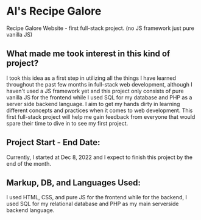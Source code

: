 # Al's Recipe Galore
Recipe Galore Website - first full-stack project. (no JS framework just pure vanilla JS)

## What made me took interest in this kind of project?
I took this idea as a first step in utilizing all the things I have learned throughout the past few months in full-stack web development, although I haven't used a JS framework yet and this project only consists of pure vanilla JS for the frontend while I used SQL for my database and PHP as a server side backend language. I aim to get my hands dirty in learning different concepts and practices when it comes to web development. This first full-stack project will help me gain feedback from everyone that would spare their time to dive in to see my first project.

## Project Start - End Date:
Currently, I started at Dec 8, 2022 and I expect to finish this project by the end of the month.

## Markup, DB, and Languages Used:
I used HTML, CSS, and pure JS for the frontend while for the backend, I used SQL for my relational database and PHP as my main serverside backend language.



